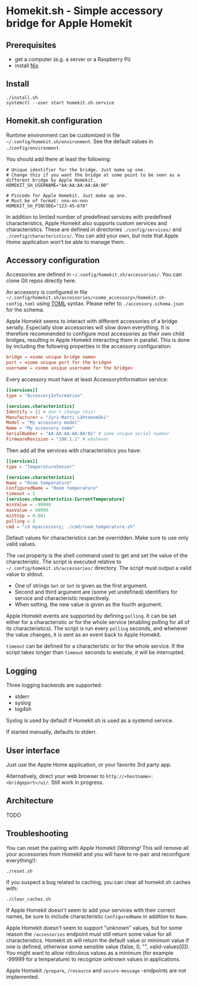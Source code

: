 # Homekit.sh - Simple accessory bridge for Apple Homekit

Prerequisites
-------------
- get a computer (e.g. a server or a Raspberry Pi)
- install [Nix](https://nixos.org/download/)

Install
-------

```
./install.sh
systemctl --user start homekit.sh.service
```

Homekit.sh configuration
------------------------

Runtime environment can be customized in file `~/.config/homekit.sh/environment`.
See the default values in `./config/environment`.

You should add there at least the following:
```
# Unique identifier for the bridge. Just make up one.
# Change this if you want the bridge at some point to be seen as a different bridge by Apple Homekit.
HOMEKIT_SH_USERNAME="AA:AA:AA:AA:AA:00"

# Pincode for Apple Homekit. Just make up one.
# Must be of format: nnn-nn-nnn
HOMEKIT_SH_PINCODE="123-45-678"
```

In addition to limited number of predefined services with predefined characteristics, Apple Homekit also supports custom services and characteristics. These are defined in directories `./config/services/` and `./config/characteristics/`. You can add your own, but note that Apple Home application won't be able to manage them.

Accessory configuration
-----------------------

Accessories are defined in `~/.config/homekit.sh/accessories/`. You can clone Git repos directly here.

An accessory is configured in file `~/.config/homekit.sh/accessories/<some_accessory>/homekit.sh-config.toml` using [TOML](https://toml.io/en/) syntax. Please refer to `./accessory.schema.json` for the schema.

Apple Homekit seems to interact with different accessories of a bridge serially. Especially slow accessories will slow down everything. It is therefore recommended to configure most accessories as their own child bridges, resulting in Apple Homekit interacting them in parallel. This is done by including the following properties in the accessory configuration:

```toml
bridge = <some unique bridge name>
port = <some unique port for the bridge>
username = <some unique username for the bridge>
```

Every accessory must have at least AccessoryInformation service:
```toml
[[services]]
type = "AccessoryInformation"

[services.characteristics]
Identify = {} # don't change this!
Manufacturer = "Jyri-Matti Lähteenmäki"
Model = "My accessory model"
Name = "My accessory name"
SerialNumber = "AA:AA:AA:AA:AA:01" # some unique serial number
FirmwareRevision = "100.1.1" # whatever
```

Then add all the services with characteristics you have:

```toml
[[services]]
type = "TemperatureSensor"

[services.characteristics]
Name = "Room temperature"
ConfiguredName = "Room temperature"
timeout = 5
[services.characteristics.CurrentTemperature]
minValue = -99999
maxValue = 99999
minStep = 0.001
polling = 5
cmd = "cd myaccessory; ./cmd/room_temperature.sh"
```

Default values for characteristics can be overridden. Make sure to use only valid values.

The `cmd` property is the shell command used to get and set the value of the characteristic. The script is executed relative to `~/.config/homekit.sh/accessories/` directory. The script must output a valid value to stdout.

- One of strings `Get` or `Set` is given as the first argument.
- Second and third argument are (some yet undefined) identifiers for service and characteristic respectively.
- When setting, the new value is given as the fourth argument.

Apple Homekit events are supported by defining `polling`. It can be set either for a characteristic or for the whole service (enabling polling for all of its characteristics). The script is run every `polling` seconds, and whenever the value changes, it is sent as an event back to Apple Homekit.

`timeout` can be defined for a characteristic or for the whole service. If the script takes longer than `timeout` seconds to execute, it will be interrupted.

Logging
-------

Three logging backends are supported:

- stderr
- syslog
- log4sh

Syslog is used by default if Homekit.sh is used as a systemd service.

If started manually, defaults to stderr.

User interface
--------------

Just use the Apple Home application, or your favorite 3rd party app.

Alternatively, direct your web browser to `http://<hostname>:<bridgeport>/ui/`. Still work in progress.

Architecture
------------

TODO

Troubleshooting
---------------

You can reset the pairing with Apple Homekit (*Warning!* This will remove all your accessories from Homekit and you will have to re-pair and reconfigure everything!):
```
./reset.sh
```

If you suspect a bug related to caching, you can clear all homekit.sh caches with:
```
./clear_caches.sh
```

If Apple Homekit doesn't seem to add your services with their correct names, be sure to include characteristic `ConfiguredName` in addition to `Name`.

Apple Homekit doesn't seem to support "unknown" values, but for some reason the `/accessories` endpoint must still return some value for all characteristics. Homekit.sh will return the default value or minimum value if one is defined, otherwise some sensible value (false, 0, "", valid-values[0]). You might want to allow ridiculous values as a minimum (for example -99999 for a temperature) to recognize unknown values in applications.

Apple Homekit `/prepare`, `/resource` and `secure-message` -endpoints are not implemented.
